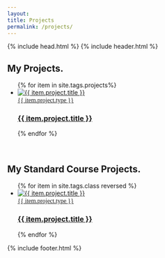 ```yaml
---
layout: 
title: Projects
permalink: /projects/
---
```

<head>
	<title>{{ site.author }} / {{ site.project }}</title>
	<meta name="author" content="{{ site.author }}">
	<meta name="description" content="{{ page.content | strip_html | strip_newlines }}">
	<meta name="keywords" content="{{ page.meta.keywords }}">
	{% include head.html %}
</head>
<body>
	{% include header.html %}
	<script src="{{ "/assets/scripts/toggle.js" | prepend: site.baseurl }}"></script>
  <main class="content">
    <section class="projects">
			<div class="container">
				<h2>My Projects.</h2>
				<ul class="projects-list">
					{% for item in site.tags.projects%}
						<li>
							<a href="{{ item.url | prepend: site.baseurl }}">
								<div class="img-wrapper">
									<img src="{{ item.project.logo | prepend: site.baseurl }}" alt="{{ item.project.title }}" />
								</div>
								<span class="h2" style="font-family: Poppins-Light">{{ item.project.type }}</span>
								<h3>{{ item.project.title }}</h3>
							</a>
						</li>
					{% endfor %}
				</ul>
        <br>
        <h2>My Standard Course Projects.</h2>
				<ul class="projects-list">
					{% for item in site.tags.class reversed %}
						<li>
							<a href="{{ item.url | prepend: site.baseurl }}">
								<div class="img-wrapper">
									<img src="{{ item.project.logo | prepend: site.baseurl }}" alt="{{ item.project.title }}" />
								</div>
								<span class="h2" style="font-family: Poppins-Light">{{ item.project.type }}</span>
								<h3>{{ item.project.title }}</h3>
							</a>
						</li>
					{% endfor %}
				</ul>
			</div>
		</section>

  </main>
  {% include footer.html %}
</body>
